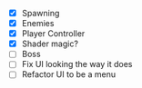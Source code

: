 - [x] Spawning
- [x] Enemies
- [x] Player Controller
- [x] Shader magic?
- [ ] Boss
- [ ] Fix UI looking the way it does
- [ ] Refactor UI to be a menu